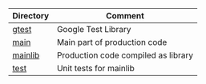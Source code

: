 Directory | Comment
--- | ---
[gtest](gtest) | Google Test Library
[main](main) | Main part of production code
[mainlib](mainlib) | Production code compiled as library
[test](test) | Unit tests for mainlib
